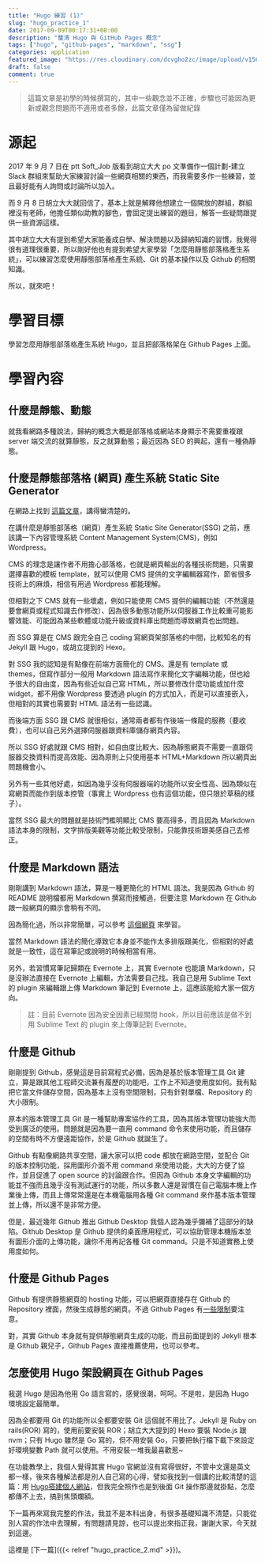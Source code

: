 ```yaml
---
title: "Hugo 練習 (1)"
slug: "hugo_practice_1"
date: 2017-09-09T00:17:31+08:00
description: "釐清 Hugo 與 GitHub Pages 概念"
tags: ["hugo", "github-pages", "markdown", "ssg"]
categories: application
featured_image: "https://res.cloudinary.com/dcvgho2zc/image/upload/v1568903691/hugo-logo_zjncdo.png"
draft: false
comment: true
---
```


> 這篇文章是初學的時候撰寫的，其中一些觀念並不正確，步驟也可能因為更新或觀念問題而不適用或者多餘，此篇文章僅為留做紀錄

# 源起

2017 年 9 月 7 日在 ptt Soft_Job 版看到胡立大大 po 文準備作一個計劃-建立 Slack 群組來幫助大家練習討論一些網頁相關的東西，而我需要多作一些練習，並且最好能有人詢問或討論所以加入。

而 9 月 8 日胡立大大就回信了，基本上就是解釋他想建立一個開放的群組，群組裡沒有老師，他擔任類似助教的腳色，會固定提出練習的題目，解答一些疑問跟提供一些資源這樣。

其中胡立大大有提到希望大家能養成自學、解決問題以及歸納知識的習慣，我覺得很有道理很重要，所以剛好他也有提到希望大家學習「怎麼用靜態部落格產生系統」，可以練習怎麼使用靜態部落格產生系統、Git 的基本操作以及 Github 的相關知識。

所以，就來吧！

# 學習目標

學習怎麼用靜態部落格產生系統 Hugo，並且把部落格架在 Github Pages 上面。

# 學習內容

## 什麼是靜態、動態

就我看網路多種說法，歸納的概念大概是部落格或網站本身顯示不需要重複跟 server 端交流的就算靜態，反之就算動態；最近因為 SEO 的興起，還有一種偽靜態。

## 什麼是靜態部落格 (網頁) 產生系統 Static Site Generator

在網路上找到 [這篇文章](https://www.sitepoint.com/7-reasons-use-static-site-generator/)，講得蠻清楚的。

在講什麼是靜態部落格（網頁）產生系統 Static Site Generator(SSG) 之前，應該講一下內容管理系統 Content Management System(CMS)，例如 Wordpress。

CMS 的理念是讓作者不用擔心部落格，也就是網頁輸出的各種技術問題，只需要選擇喜歡的模板 template，就可以使用 CMS 提供的文字編輯器寫作，節省很多技術上的麻煩，相信有用過 Wordpress 都能理解。

但相對之下 CMS 就有一些壞處，例如只能使用 CMS 提供的編輯功能（不然還是要會網頁或程式知識去作修改）、因為很多動態功能所以伺服器工作比較重可能影響效能、可能因為某些軟體或功能升級或資料庫出問題而導致網頁也出問題。

而 SSG 算是在 CMS 跟完全自己 coding 寫網頁架部落格的中間，比較知名的有 Jekyll 跟 Hugo，或胡立提到的 Hexo。

對 SSG 我的認知是有點像在前端方面簡化的 CMS。還是有 template 或 themes，但寫作部分一般用 Markdown 語法寫作來簡化文字編輯功能，但也給予很大的自由度，因為有些近似自己寫 HTML，所以要修改什麼功能或加什麼 widget，都不用像 Wordpress 要透過 plugin 的方式加入，而是可以直接嵌入，但相對的其實也需要對 HTML 語法有一些認識。

而後端方面 SSG 跟 CMS 就很相似，通常兩者都有作後端一條龍的服務（要收費），也可以自己另外選擇伺服器跟資料庫儲存網頁內容。

所以 SSG 好處就跟 CMS 相對，如自由度比較大、因為靜態網頁不需要一直跟伺服器交換資料而提高效能、因為原則上只使用基本 HTML+Markdown 所以網頁出問題機會小。

另外有一些其他好處，如因為幾乎沒有伺服器端的功能所以安全性高、因為類似在寫網頁而能作到版本控管（事實上 Wordpress 也有這個功能，但只限於草稿的樣子）。

當然 SSG 最大的問題就是技術門檻明顯比 CMS 要高得多，而且因為 Markdown 語法本身的限制，文字排版美觀等功能比較受限制，只能靠技術跟美感自己去修正。

## 什麼是 Markdown 語法

剛剛講到 Markdown 語法，算是一種更簡化的 HTML 語法。我是因為 Github 的 README 說明檔都用 Markdown 撰寫而接觸過，但要注意 Markdown 在 Github 跟一般網頁的顯示會稍有不同。

因為簡化過，所以非常簡單，可以參考 [這個網頁](http://markdown.tw/) 來學習。

當然 Markdown 語法的簡化導致它本身並不能作太多排版跟美化，但相對的好處就是一致性，這在寫筆記或說明的時候相當有用。

另外，若習慣寫筆記歸類在 Evernote 上，其實 Evernote 也能讀 Markdown，只是沒辦法直接在 Evernote 上編輯，方法需要自己找。我自己是用 Sublime Text 的 plugin 來編輯跟上傳 Markdown 筆記到 Evernote 上，這應該能給大家一個方向。

> 註：目前 Evernote 因為安全因素已經關閉 hook，所以目前應該是做不到用 Sublime Text 的 plugin 來上傳筆記到 Evernote。

## 什麼是 Github

剛剛提到 Github，感覺這是目前寫程式必備，因為是基於版本管理工具 Git 建立，算是跟其他工程師交流兼有履歷的功能吧，工作上不知道使用度如何。我有點把它當文件儲存空間，因為基本上沒有空間限制，只有針對單檔、Repository 的大小限制。

原本的版本管理工具 Git 是一種幫助專案協作的工具，因為其版本管理功能強大而受到廣泛的使用。問題就是因為要一直用 command 命令來使用功能，而且儲存的空間有時不方便遠距協作，於是 Github 就誕生了。

Github 有點像網路共享空間，讓大家可以把 code 都放在網路空間，並配合 Git 的版本控制功能，採用圖形介面不用 command 來使用功能，大大的方便了協作，並且促進了 open source 的討論跟合作。但因為 Github 本身文字編輯的功能並不強而且幾乎沒有測試運行的功能，所以多數人還是習慣在自己電腦本機上作業後上傳，而且上傳常常還是在本機電腦用各種 Git command 來作基本版本管理並上傳，所以還不是非常方便。

但是，最近幾年 Github 推出 Github Desktop 我個人認為幾乎彌補了這部分的缺陷。Github Desktop 是 Github 提供的桌面應用程式，可以協助管理本機版本並有圖形介面的上傳功能，讓你不用再記各種 Git command。只是不知道實務上使用度如何。

## 什麼是 Github Pages

Github 有提供靜態網頁的 hosting 功能，可以把網頁直接存在 Github 的 Repository 裡面，然後生成靜態的網頁。不過 Github Pages 有[一些限制](https://help.github.com/articles/what-is-github-pages/)要注意。

對，其實 Github 本身就有提供靜態網頁生成的功能，而且前面提到的 Jekyll 根本是 Github 親兒子，Github Pages 直接推薦使用，也可以參考。

## 怎麼使用 Hugo 架設網頁在 Github Pages

我選 Hugo 是因為他用 Go 語言寫的，感覺很潮，呵呵。不是啦，是因為 Hugo 環境設定最簡單。

因為全都要用 Git 的功能所以全都要安裝 Git 這個就不用比了。Jekyll 是 Ruby on rails(ROR) 寫的，使用前要安裝 ROR；胡立大大提到的 Hexo 要裝 Node.js 跟 nvm；只有 Hugo 雖然是 Go 寫的，但不用安裝 Go，只要把執行檔下載下來設定好環境變數 Path 就可以使用。不用安裝一堆我最喜歡惹~

在功能教學上，我個人覺得其實 Hugo 官網並沒有寫得很好，不管中文還是英文都一樣，後來各種解法都是別人自己寫的心得，譬如我找到一個講的比較清楚的這篇：用 [Hugo搭建個人網站](https://brent-li.github.io/post/build-personal-site-with-hugo/)，但我完全照作也是到後面 Git 操作那邊就掛點，怎麼都傳不上去，搞到焦頭爛額。

下一篇再來寫我完整的作法，我並不是本科出身，有很多基礎知識不清楚，只能從別人寫的作法中去理解，有問題請見諒，也可以提出來指正我，謝謝大家，今天就到這邊。

這裡是 [下一篇]({{< relref "hugo_practice_2.md" >}})。